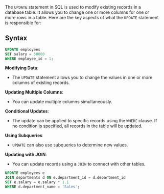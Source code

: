 The `UPDATE` statement in SQL is used to modify existing records in a database table. It allows you to change one or more columns for one or more rows in a table. Here are the key aspects of what the `UPDATE` statement is responsible for:

## Syntax

```sql
UPDATE employees
SET salary = 50000
WHERE employee_id = 1;
```

**Modifying Data**:

- The `UPDATE` statement allows you to change the values in one or more columns of existing records.

**Updating Multiple Columns**:

- You can update multiple columns simultaneously.

**Conditional Updates**:

- The update can be applied to specific records using the `WHERE` clause. If no condition is specified, all records in the table will be updated.

**Using Subqueries**:

- `UPDATE` can also use subqueries to determine new values.

**Updating with JOIN**:

- You can update records using a `JOIN` to connect with other tables.
```sql
UPDATE employees e
JOIN departments d ON e.department_id = d.department_id
SET e.salary = e.salary * 1.1
WHERE d.department_name = 'Sales';
```